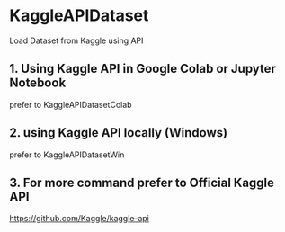 # KaggleAPIDataset
Load Dataset from Kaggle using API

## 1. Using Kaggle API in Google Colab or Jupyter Notebook
prefer to KaggleAPIDatasetColab

## 2. using Kaggle API locally (Windows)
prefer to KaggleAPIDatasetWin


## 3. For more command prefer to Official Kaggle API
https://github.com/Kaggle/kaggle-api

